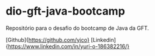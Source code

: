# dio-gft-java-bootcamp
Repositório para o desafio do bootcamp de Java da GFT.

[Github]{https://github.com/yjco}
[Linkedin]{https://www.linkedin.com/in/yuri-o-186382216/}
